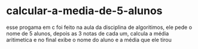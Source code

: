 # calcular-a-media-de-5-alunos
esse progama em c foi feito na aula da disciplina de algoritimos, ele pede o nome de 5 alunos, depois as 3 notas de cada um, calcula a média aritimetica e no final exibe o nome do aluno e a média que ele tirou
